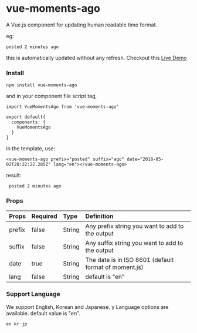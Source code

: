 # vue-moments-ago

A Vue.js component for updating human readable time format.

eg:

```
posted 2 minutes ago
```

this is automatically updated without any refresh. Checkout this [Live Demo](https://codesandbox.io/s/m4x9kw090p)

### Install

```
npm install vue-moments-ago
```

and in your component file script tag,

```
import VueMomentsAgo from 'vue-moments-ago'

export default{
  components: {
    VueMomentsAgo
  }
}
```

in the template, use:

```
<vue-moments-ago prefix="posted" suffix="ago" date="2018-05-02T20:22:22.285Z" lang="en"></vue-moments-ago>
```

result:

```
 posted 2 minutes ago
```

### Props

| Props    | Required | Type   | Definition                                            |
| :------- | :------- | :----- | :---------------------------------------------------- |
| prefix   | false    | String | Any prefix string you want to add to the output       |
| suffix   | false    | String | Any suffix string you want to add to the output       |
| date     | true     | String | The date is in ISO 8601 (default format of moment.js) |
| lang     | false    | String | default is "en"                                       |

### Support Language

We support English, Korean and Japanese. y Language options are available. default value is "en".

```
en kr jp
```
